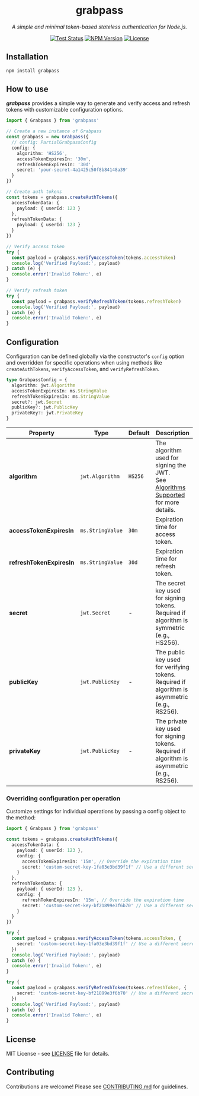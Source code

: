 <div align="center">

# grabpass

*A simple and minimal token-based stateless authentication for Node.js.*

[![Test Status](https://github.com/grabss/grabpass/actions/workflows/test.yml/badge.svg)](https://github.com/grabss/grabpass/actions/workflows/test.yml)
[![NPM Version](https://img.shields.io/npm/v/grabpass.svg)](https://www.npmjs.com/package/grabpass)
[![License](https://img.shields.io/npm/l/grabpass.svg)](https://www.npmjs.com/package/grabpass)

</div>

## Installation

```bash
npm install grabpass
```

## How to use
***grabpass*** provides a simple way to generate and verify access and refresh tokens with customizable configuration options.

```ts
import { Grabpass } from 'grabpass'

// Create a new instance of Grabpass
const grabpass = new Grabpass({
  // config: PartialGrabpassConfig
  config: {
    algorithm: 'HS256',
    accessTokenExpiresIn: '30m',
    refreshTokenExpiresIn: '30d',
    secret: 'your-secret-4a1425c50f8b84148a39'
  }
})

// Create auth tokens
const tokens = grabpass.createAuthTokens({
  accessTokenData: {
    payload: { userId: 123 }
  },
  refreshTokenData: {
    payload: { userId: 123 }
  }
})

// Verify access token
try {
  const payload = grabpass.verifyAccessToken(tokens.accessToken)
  console.log('Verified Payload:', payload)
} catch (e) {
  console.error('Invalid Token:', e)
}

// Verify refresh token
try {
  const payload = grabpass.verifyRefreshToken(tokens.refreshToken)
  console.log('Verified Payload:', payload)
} catch (e) {
  console.error('Invalid Token:', e)
}
```

## Configuration
Configuration can be defined globally via the constructor's `config` option and overridden for specific operations when using methods like `createAuthTokens`, `verifyAccessToken`, and `verifyRefreshToken`.

```ts
type GrabpassConfig = {
  algorithm: jwt.Algorithm
  accessTokenExpiresIn: ms.StringValue
  refreshTokenExpiresIn: ms.StringValue
  secret?: jwt.Secret
  publicKey?: jwt.PublicKey
  privateKey?: jwt.PrivateKey
}
```

|Property|Type|Default|Description|
|---|---|---|---|
|**algorithm**|`jwt.Algorithm`|`HS256`|The algorithm used for signing the JWT.<br>See [Algorithms Supported](https://github.com/auth0/node-jsonwebtoken#algorithms-supported) for more details.|
|**accessTokenExpiresIn**|`ms.StringValue`|`30m`| Expiration time for access token.|
|**refreshTokenExpiresIn**|`ms.StringValue`|`30d`| Expiration time for refresh token.|
|**secret**|`jwt.Secret`|-|The secret key used for signing tokens. Required if algorithm is symmetric (e.g., HS256).|
|**publicKey**|`jwt.PublicKey`|-|The public key used for verifying tokens. Required if algorithm is asymmetric (e.g., RS256).|
|**privateKey**|`jwt.PublicKey`|-|The private key used for signing tokens. Required if algorithm is asymmetric (e.g., RS256).|

### Overriding configuration per operation
Customize settings for individual operations by passing a config object to the method:
```ts
import { Grabpass } from 'grabpass'

const tokens = grabpass.createAuthTokens({
  accessTokenData: {
    payload: { userId: 123 },
    config: {
      accessTokenExpiresIn: '15m', // Override the expiration time
      secret: 'custom-secret-key-1fa03e3bd39f1f' // Use a different secret
    }
  },
  refreshTokenData: {
    payload: { userId: 123 },
    config: {
      refreshTokenExpiresIn: '15m', // Override the expiration time
      secret: 'custom-secret-key-bf21899e3f6b70' // Use a different secret
    }
  }
})

try {
  const payload = grabpass.verifyAccessToken(tokens.accessToken, {
    secret: 'custom-secret-key-1fa03e3bd39f1f' // Use a different secret
  })
  console.log('Verified Payload:', payload)
} catch (e) {
  console.error('Invalid Token:', e)
}

try {
  const payload = grabpass.verifyRefreshToken(tokens.refreshToken, {
    secret: 'custom-secret-key-bf21899e3f6b70' // Use a different secret
  })
  console.log('Verified Payload:', payload)
} catch (e) {
  console.error('Invalid Token:', e)
}
```

## License

MIT License - see [LICENSE](./LICENSE) file for details.

## Contributing

Contributions are welcome! Please see [CONTRIBUTING.md](./CONTRIBUTING.md) for guidelines.
